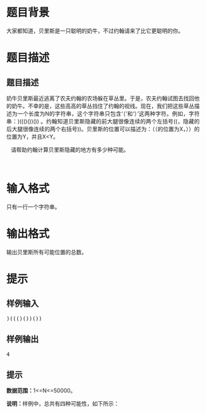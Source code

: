 # 

 
 # 题目背景 
<p>大家都知道，贝里斯是一只聪明的奶牛，不过约翰请来了比它更聪明的你。</p> 

 
 # 题目描述 
<h2>题目描述</h2>

<div>
<p align="justify">奶牛贝里斯最近逃离了农夫约翰的农场躲在草丛里。于是，农夫约翰试图去找回他的奶牛。不幸的是，这些高高的草丛挡住了约翰的视线。现在，我们把这些草丛描述为一个长度为N的字符串，这个字符串只包含&lsquo;（&rsquo;和&lsquo;）&rsquo;这两种字符。例如，字符串：)((()())())&nbsp;。约翰知道贝里斯隐藏的前大腿很像连续的两个左括号((，隐藏的后大腿很像连续的两个右括号))。贝里斯的位置可以描述为：（（的位置为X，））的位置为Y，并且X&lt;Y。</p>

<p align="justify">&nbsp;&nbsp;&nbsp;请帮助约翰计算贝里斯隐藏的地方有多少种可能。&nbsp;</p>

<p>&nbsp;</p>
</div> 

 
 # 输入格式 
<p>只有一行一个字符串。</p> 

 
 # 输出格式 
<p>输出贝里斯所有可能位置的总数。</p> 

 
 # 提示 
<h2>样例输入</h2>

<pre>
)((()())())&nbsp;</pre>

<h2>样例输出</h2>

<pre>
4</pre>

<h2>提示</h2>

<div>
<p align="justify"><strong>数据范围：</strong>1&lt;=N&lt;=50000。</p>

<p align="justify"><strong>说明：</strong>样例中，总共有四种可能性，如下所示：</p>

<p align="justify"><img alt="" src="/source/joyoi/tyvj-4616/img/aHR0cDovL3ByYXllci5odXN0b2ouY29tL3VwbG9hZC9pbWFnZS8yMDE2MDcxNS8yMDE2MDcxNTE0NDQzOF8xOTkzMi5wbmc=.png" /></p>
</div> 
